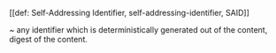 [[def: Self-Addressing Identifier, self-addressing-identifier, SAID]]

~ any identifier which is deterministically generated out of the content, digest of the content.

